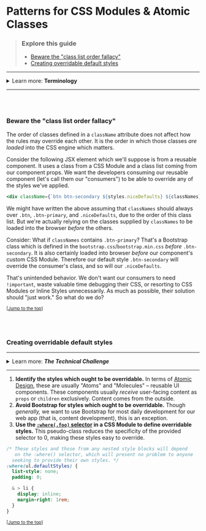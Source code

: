# Patterns for CSS Modules & Atomic Classes

> ### Explore this guide
> - [Beware the "class list order fallacy"](#beware-the-class-list-order-fallacy)
> - [Creating overridable default styles](#creating-overridable-default-styles)

---

<details>
  <summary>Learn more: <strong>Terminology</strong></summary>
  <hr>
  <blockquote>
    <ul>
      <li>
        <strong><em>Atomic classes:</em></strong> Also known as "utility classes" or "helper classes."
      </li>
      <li>
        <strong><em>CSS Modules:</em></strong> An approach to pseudo-scoping classes and other custom identifiers in CSS (e.g. animation names, named grid lines, and named grid template areas), by prefixing these names with a hash, preventing name collisions. This transformation happens during the build process.
      </li>
    </ul>
  </blockquote>
</details>

---

<br><br>

### Beware the "class list order fallacy"
The order of classes defined in a `className` attribute does not affect how the rules may override each other. It is the order in which those classes _are loaded_ into the CSS engine which matters.

Consider the following JSX element which we'll suppose is from a reusable component. It uses a class from a CSS Module and a class list coming from our component props. We want the developers consuming our reusable component (let's call them our "consumers") to be able to override any of the styles we've applied.

```jsx
<div className={`btn btn-secondary ${styles.niceDefaults} ${classNames}`}>
```

We might have written the above assuming that `classNames` should always over `.btn`, `.btn-primary`, and `.niceDefaults`, due to the order of this class list. But we're actually relying on the classes supplied by `classNames` to be loaded into the browser _before_ the others.

Consider: What if `classNames` contains `.btn-primary`? That's a Bootstrap class which is defined in the `bootstrap.css`/`bootstrap.min.css` _before_ `.btn-secondary`. It is also certainly loaded into browser _before_ our component's custom CSS Module. Therefore our default style `.btn-secondary` will override the consumer's class, and so will our `.niceDefaults`.

That's unintended behavior. We don't want our consumers to need `!important`, waste valuable time debugging their CSS, or resorting to CSS Modules or Inline Styles unnecessarily. As much as possible, their solution should "just work." So what do we do?

<sup>\[[Jump to the top](#patterns-for-css-modules--atomic-classes)\]</sup>

<br><br>

### Creating overridable default styles

---

<details>
  <summary>Learn more: <strong><em>The Technical Challenge</em></strong></summary>
  <hr>
  <blockquote>
    <ol>
      <li>
        Incoming classes from props, Bootstrap classes, and our own component's custom classes will all usually match a selector with a specificity value of 10, and generally _should._ When two conflicting rules match in terms of specificity, <strong>the last to be read by the CSS engine will win</strong>.
      </li>
      <li>
        Bootstrap classes are defined in <strong>an order which is hidden away</strong> from us in an inconvenient-to-reference bundle file. Sometimes the order can be guessed, but this is unreliable.
      </li>
      <li>
        As for incoming classes from props and our own component's custom classes, it is, for a variety of reasons, <strong>impossible to be certain</strong> which class will be read by the CSS engine first except through experimentation.
      </li>
      <li>
        Bootstrap utility classes commonly use `!important`, <strong>elevating the rules beyond specificity</strong> (this can be thought of as ∞ specificity). That's normally fine for content development (which shouldn't need to be overridden), but it's bad news for a style rule specifically intended to be overridden.
      </li>
      <li>
        Together these traits make it easy to design UI components which resist later styling and confound expectations, contributing to the common complaints that CSS development is fraught with time-consuming trial-and-error and mysterious behavior.
      </li>
    </ol>
    <p><em>Therefore...</em></p>
  </blockquote>
</details>

---

1. **Identify the styles which ought to be overridable.** In terms of [Atomic Design](https://www.justinmind.com/ui-design/atomic-design), these are usually "Atoms" and "Molecules" – reusable UI components. These components usually _receive_ user-facing content as `props` or `children` exclusively. Content comes from the outside.
2. **Avoid Bootstrap for styles which ought to be overridable.** Though _generally,_ we want to use Bootstrap for most daily development for our web app (that is, content development), this is an exception.
3. **Use the [`:where(.foo)` selector](https://developer.mozilla.org/en-US/docs/Web/CSS/:where) in a CSS Module to define overridable styles.** This pseudo-class reduces the specificity of the provided selector to 0, making these styles easy to override.

```css
/* These styles and those from any nested style blocks will depend
   on the :where() selector, which will present no problem to anyone
  seeking to provide their own styles. */
:where(ul.defaultStyles) {
  list-style: none;
  padding: 0;

  & > li {
    display: inline;
    margin-right: 1rem;
  }
}
```

<sup>\[[Jump to the top](#patterns-for-css-modules--atomic-classes)\]</sup>
